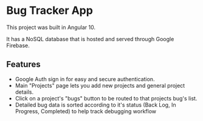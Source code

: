# Bug Tracker App

This project was built in Angular 10.

It has a NoSQL database that is hosted and served through Google Firebase.

## Features

- Google Auth sign in for easy and secure authentication.
- Main "Projects" page lets you add new projects and general project details.
- Click on a project's "bugs" button to be routed to that projects bug's list.
- Detailed bug data is sorted according to it's status (Back Log, In Progress, Completed) to help track debugging workflow

